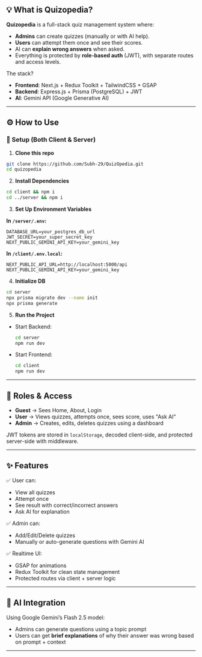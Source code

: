 ## 💡 What is Quizopedia?

**Quizopedia** is a full-stack quiz management system where:

* **Admins** can create quizzes (manually or with AI help).
* **Users** can attempt them once and see their scores.
* AI can **explain wrong answers** when asked.
* Everything is protected by **role-based auth** (JWT), with separate routes and access levels.

The stack?

* **Frontend**: Next.js + Redux Toolkit + TailwindCSS + GSAP
* **Backend**: Express.js + Prisma (PostgreSQL) + JWT
* **AI**: Gemini API (Google Generative AI)

---

## ⚙️ How to Use

### 🔧 Setup (Both Client & Server)

1. **Clone this repo**

```bash
git clone https://github.com/Subh-29/QuizOpedia.git
cd quizopedia
```

2. **Install Dependencies**

```bash
cd client && npm i
cd ../server && npm i
```

3. **Set Up Environment Variables**

**In `/server/.env`:**

```
DATABASE_URL=your_postgres_db_url
JWT_SECRET=your_super_secret_key
NEXT_PUBLIC_GEMINI_API_KEY=your_gemini_key
```

**In `/client/.env.local`:**

```
NEXT_PUBLIC_API_URL=http://localhost:5000/api
NEXT_PUBLIC_GEMINI_API_KEY=your_gemini_key
```

4. **Initialize DB**

```bash
cd server
npx prisma migrate dev --name init
npx prisma generate
```

5. **Run the Project**

* Start Backend:

  ```bash
  cd server
  npm run dev
  ```

* Start Frontend:

  ```bash
  cd client
  npm run dev
  ```

---

## 🔐 Roles & Access

* **Guest** → Sees Home, About, Login
* **User** → Views quizzes, attempts once, sees score, uses "Ask AI"
* **Admin** → Creates, edits, deletes quizzes using a dashboard

JWT tokens are stored in `localStorage`, decoded client-side, and protected server-side with middleware.

---

## ✨ Features

✅ User can:

* View all quizzes
* Attempt once
* See result with correct/incorrect answers
* Ask AI for explanation

✅ Admin can:

* Add/Edit/Delete quizzes
* Manually or auto-generate questions with Gemini AI

✅ Realtime UI:

* GSAP for animations
* Redux Toolkit for clean state management
* Protected routes via client + server logic

---

## 🧠 AI Integration

Using Google Gemini’s Flash 2.5 model:

* Admins can generate questions using a topic prompt
* Users can get **brief explanations** of why their answer was wrong based on prompt + context


---

